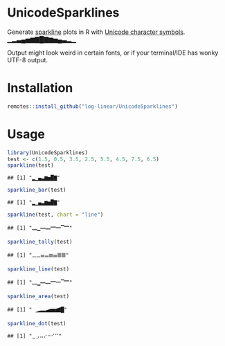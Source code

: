
# UnicodeSparklines

Generate [sparkline](https://en.wikipedia.org/wiki/Sparkline) plots in R
with [Unicode character symbols](https://en.wikipedia.org/wiki/Unicode).
▁▂▃▄▅▆▇█▇▆▅▄▃▂▁

Output might look weird in certain fonts, or if your terminal/IDE has
wonky UTF-8 output.

# Installation

``` r
remotes::install_github("log-linear/UnicodeSparklines")
```

# Usage

``` r
library(UnicodeSparklines)
test <- c(1.5, 0.5, 3.5, 2.5, 5.5, 4.5, 7.5, 6.5)
sparkline(test)
```

    ## [1] "▂▁▄▃▆▅█▇"

``` r
sparkline_bar(test)
```

    ## [1] "▂▁▄▃▆▅█▇"

``` r
sparkline(test, chart = "line")
```

    ## [1] "🭻▁🭹🭺🭷🭸▔🭶"

``` r
sparkline_tally(test)
```

    ## [1] "𝍠𝍠𝍢𝍡𝍣𝍢𝍤𝍤"

``` r
sparkline_line(test)
```

    ## [1] "🭻▁🭹🭺🭷🭸▔🭶"

``` r
sparkline_area(test)
```

    ## [1] " 🭈🬭🭆🬹🭂█"

``` r
sparkline_dot(test)
```

    ## [1] "⣀⡠⠤⠔⠒⠊⠉"
